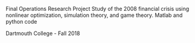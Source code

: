 Final Operations Research Project
Study of the 2008 financial crisis using nonlinear optimization, simulation theory, and game theory. 
Matlab and python code

Dartmouth College - Fall 2018 

